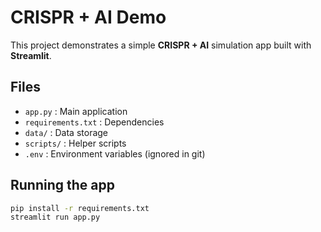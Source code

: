 # CRISPR + AI Demo

This project demonstrates a simple **CRISPR + AI** simulation app built with **Streamlit**.

## Files
- `app.py` : Main application
- `requirements.txt` : Dependencies
- `data/` : Data storage
- `scripts/` : Helper scripts
- `.env` : Environment variables (ignored in git)

## Running the app
```bash
pip install -r requirements.txt
streamlit run app.py
